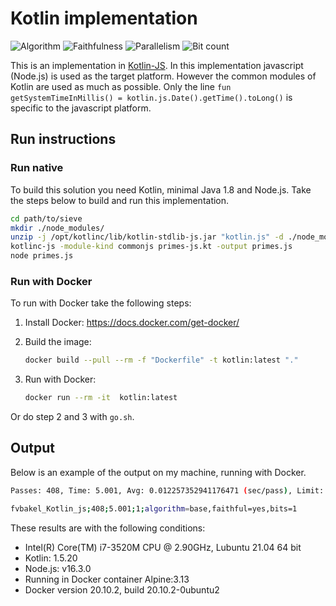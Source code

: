 # Kotlin implementation

![Algorithm](https://img.shields.io/badge/Algorithm-base-green)
![Faithfulness](https://img.shields.io/badge/Faithful-yes-green)
![Parallelism](https://img.shields.io/badge/Parallel-no-green)
![Bit count](https://img.shields.io/badge/Bits-1-green)

This is an implementation in [Kotlin-JS](https://en.wikipedia.org/wiki/Kotlin_(programming_language)). In this implementation javascript (Node.js) is used as the target platform. However the common modules of Kotlin are used as much as possible. Only the line `fun getSystemTimeInMillis() = kotlin.js.Date().getTime().toLong()` is specific to the javascript platform.

## Run instructions

### Run native

To build this solution you need Kotlin, minimal Java 1.8 and Node.js. Take the steps below to build and run this implementation.

```bash
cd path/to/sieve
mkdir ./node_modules/
unzip -j /opt/kotlinc/lib/kotlin-stdlib-js.jar "kotlin.js" -d ./node_module/
kotlinc-js -module-kind commonjs primes-js.kt -output primes.js
node primes.js
```

### Run with Docker

To run with Docker take the following steps:

1. Install Docker: <https://docs.docker.com/get-docker/>
2. Build the image:

    ```bash
    docker build --pull --rm -f "Dockerfile" -t kotlin:latest "."
    ```

3. Run with Docker:

    ```bash
    docker run --rm -it  kotlin:latest 
    ```

Or do step 2 and 3 with `go.sh`.

## Output

Below is an example of the output on my machine, running with Docker.

```bash
Passes: 408, Time: 5.001, Avg: 0.012257352941176471 (sec/pass), Limit: 1000000, Count: 78498, Valid: true

fvbakel_Kotlin_js;408;5.001;1;algorithm=base,faithful=yes,bits=1
```

These results are with the following conditions:

- Intel(R) Core(TM) i7-3520M CPU @ 2.90GHz, Lubuntu 21.04 64 bit
- Kotlin: 1.5.20
- Node.js: v16.3.0
- Running in Docker container Alpine:3.13
- Docker version 20.10.2, build 20.10.2-0ubuntu2
